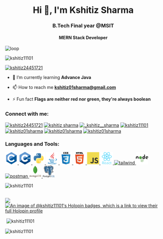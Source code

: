 <h1 align="center">Hi 👋, I'm Kshitiz Sharma</h1>
<h3 align="center">B.Tech Final year @MSIT</h3>
<h4 align="center">MERN Stack Developer</h4>

![loop](https://github.com/kshitiz11101/kshitiz11101/assets/110187324/7dcf3766-0a8e-4375-a14d-90783fa4ca2d)
<!-- <img align="right" alt="Coding width="200"                                 src="https://in.images.search.yahoo.com/images/view;_ylt=AwrKBPvII1BjgSQxZd69HAx.;_ylu=c2VjA3NyBHNsawNpbWcEb2lkAzMyNDljMWZiNWJlMmFkNWI1YjdhZDFkNmY4MzYyMjI1BGdwb3MDMjkEaXQDYmluZw--?back=https%3A%2F%2Fin.images.search.yahoo.com%2Fsearch%2Fimages%3Fp%3Danimated%2Bcoding%2Bimage%26type%3DE211IN826G0%26fr%3Dmcafee%26fr2%3Dpiv-web%26tab%3Dorganic%26ri%3D29&w=800&h=600&imgurl=www.iihglobal.com%2Fwp-content%2Fuploads%2F2019%2F02%2Fdcsad.gif&rurl=https%3A%2F%2Fwww.iihglobal.com%2Fblog%2Fpython-developer-should-know%2F&size=213.0KB&p=animated+coding+image&oid=3249c1fb5be2ad5b5b7ad1d6f8362225&fr2=piv-web&fr=mcafee&tt=Seven+Things+You+Should+Know+About+Python+Developer&b=0&ni=21&no=29&ts=&tab=organic&sigr=BXvml5K.nfdl&sigb=eOLBF7mbMDfR&sigi=fQ0FBDZBTt3p&sigt=PHt3Z9uGdrx.&.crumb=Tdw/h2H6IUS&fr=mcafee&fr2=piv-web&type=E211IN826G0" -->

<p align="left"> <img src="https://komarev.com/ghpvc/?username=kshitiz11101&label=Profile%20views&color=0e75b6&style=flat" alt="kshitiz11101" /> </p>

<p align="left"> <a href="https://twitter.com/kshitiz24451721" target="blank"><img src="https://img.shields.io/twitter/follow/kshitiz24451721?logo=twitter&style=for-the-badge" alt="kshitiz24451721" /></a> </p>

- 🌱 I’m currently learning **Advance Java**

- 📫 How to reach me **kshitiz01sharma@gmail.com**

- ⚡ Fun fact **Flags are neither red nor green, they're always boolean**

<h3 align="left">Connect with me:</h3>
<p align="left">
<a href="https://twitter.com/kshitiz24451721" target="blank"><img align="center" src="https://raw.githubusercontent.com/rahuldkjain/github-profile-readme-generator/master/src/images/icons/Social/twitter.svg" alt="kshitiz24451721" height="30" width="40" /></a>
<a href="https://www.linkedin.com/in/kshitiz-sharma11101/" target="blank"><img align="center" src="https://raw.githubusercontent.com/rahuldkjain/github-profile-readme-generator/master/src/images/icons/Social/linked-in-alt.svg" alt="kshitiz sharma" height="30" width="40" /></a>
<a href="https://instagram.com/_kshitiz__sharma" target="blank"><img align="center" src="https://raw.githubusercontent.com/rahuldkjain/github-profile-readme-generator/master/src/images/icons/Social/instagram.svg" alt="_kshitiz__sharma" height="30" width="40" /></a>
<a href="https://www.codechef.com/users/kshitiz11101" target="blank"><img align="center" src="https://cdn.jsdelivr.net/npm/simple-icons@3.1.0/icons/codechef.svg" alt="kshitiz11101" height="30" width="40" /></a>
<a href="https://www.hackerrank.com/kshitiz01sharma" target="blank"><img align="center" src="https://raw.githubusercontent.com/rahuldkjain/github-profile-readme-generator/master/src/images/icons/Social/hackerrank.svg" alt="kshitiz01sharma" height="30" width="40" /></a>
<a href="https://auth.geeksforgeeks.org/user/kshitiz01sharma" target="blank"><img align="center" src="https://raw.githubusercontent.com/rahuldkjain/github-profile-readme-generator/master/src/images/icons/Social/geeks-for-geeks.svg" alt="kshitiz01sharma" height="30" width="40" /></a>
<a href="https://leetcode.com/Kshitiz-Sharma/" target="blank"><img align="center" src="https://user-images.githubusercontent.com/96040322/220935902-257b5736-d4f8-4d08-a487-03de52e3eff8.png" alt="kshitiz01sharma" height="30" width="40"/></a>

</p>

<h3 align="left">Languages and Tools:</h3>
<p align="left"> <a href="https://www.cprogramming.com/" target="_blank" rel="noreferrer"> <img src="https://raw.githubusercontent.com/devicons/devicon/master/icons/c/c-original.svg" alt="c" width="40" height="40"/> </a> <a href="https://www.w3schools.com/cpp/" target="_blank" rel="noreferrer"> <img src="https://raw.githubusercontent.com/devicons/devicon/master/icons/cplusplus/cplusplus-original.svg" alt="cplusplus" width="40" height="40"/> </a> 
  <a href="https://www.python.org" target="_blank" rel="noreferrer"> <img src="https://raw.githubusercontent.com/devicons/devicon/master/icons/python/python-original.svg" alt="python" width="40" height="40"/> </a> 
<a href="https://www.java.com" target="_blank" rel="noreferrer"> <img src="https://raw.githubusercontent.com/devicons/devicon/master/icons/java/java-original.svg" alt="java" width="40" height="40"/> </a>   
  <a href="https://www.w3schools.com/css/" target="_blank" rel="noreferrer"> <img src="https://raw.githubusercontent.com/devicons/devicon/master/icons/css3/css3-original-wordmark.svg" alt="css3" width="40" height="40"/> </a> <a href="https://www.w3.org/html/" target="_blank" rel="noreferrer"> <img src="https://raw.githubusercontent.com/devicons/devicon/master/icons/html5/html5-original-wordmark.svg" alt="html5" width="40" height="40"/> </a> 
<a href="https://developer.mozilla.org/en-US/docs/Web/JavaScript" target="_blank" rel="noreferrer"> <img src="https://raw.githubusercontent.com/devicons/devicon/master/icons/javascript/javascript-original.svg" alt="javascript" width="40" height="40"/> </a> <a href="https://reactjs.org/" target="_blank" rel="noreferrer"> <img src="https://raw.githubusercontent.com/devicons/devicon/master/icons/react/react-original-wordmark.svg" alt="react" width="40" height="40"/> </a> 
<a href="https://tailwindcss.com/" target="_blank" rel="noreferrer"> <img src="https://www.vectorlogo.zone/logos/tailwindcss/tailwindcss-icon.svg" alt="tailwind" width="40" height="40"/> </a> 
  <a href="https://nodejs.org" target="_blank" rel="noreferrer"> <img src="https://raw.githubusercontent.com/devicons/devicon/master/icons/nodejs/nodejs-original-wordmark.svg" alt="nodejs" width="40" height="40"/> </a> 
<a href="https://postman.com" target="_blank" rel="noreferrer"> <img src="https://www.vectorlogo.zone/logos/getpostman/getpostman-icon.svg" alt="postman" width="40" height="40"/> </a> 
<a href="https://www.mongodb.com/" target="_blank" rel="noreferrer"> <img src="https://raw.githubusercontent.com/devicons/devicon/master/icons/mongodb/mongodb-original-wordmark.svg" alt="mongodb" width="40" height="40"/> </a>   
<a href="https://www.postgresql.org" target="_blank" rel="noreferrer"> <img src="https://raw.githubusercontent.com/devicons/devicon/master/icons/postgresql/postgresql-original-wordmark.svg" alt="postgresql" width="40" height="40"/> </a> 
</p>

<p><img align="left" src="https://github-readme-stats.vercel.app/api/top-langs?username=kshitiz11101&show_icons=true&locale=en&layout=compact" alt="kshitiz11101" /></p>
<br/>
<br/>
<p  align="left">
  <img align="left" src="https://github-profile-trophy.vercel.app/?username=kshitiz11101&theme=algolia&no-frame=false&no-bg=false&margin-w=4"/>
</p>
<!-- (https://github-profile-trophy.vercel.app/?username=kshitiz11101&theme=algolia&no-frame=false&no-bg=false&margin-w=4) -->

[![An image of @kshitiz11101's Holopin badges, which is a link to view their full Holopin profile](https://holopin.me/kshitiz11101)](https://holopin.io/@kshitiz11101)
<p>&nbsp;<img align="center" src="https://github-readme-stats.vercel.app/api?username=kshitiz11101&show_icons=true&locale=en" alt="kshitiz11101" /></p>

<p><img align="center" src="https://github-readme-streak-stats.herokuapp.com/?user=kshitiz11101&" alt="kshitiz11101" /></p>

